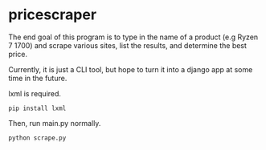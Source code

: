 # pricescraper
The end goal of this program is to type in the name of a product (e.g Ryzen 7 1700) and scrape various sites, list the results, and determine the best price.

Currently, it is just a CLI tool, but hope to turn it into a django app at some time in the future. 

lxml is required.
 
```
pip install lxml
```

Then, run main.py normally.

```
python scrape.py
```
